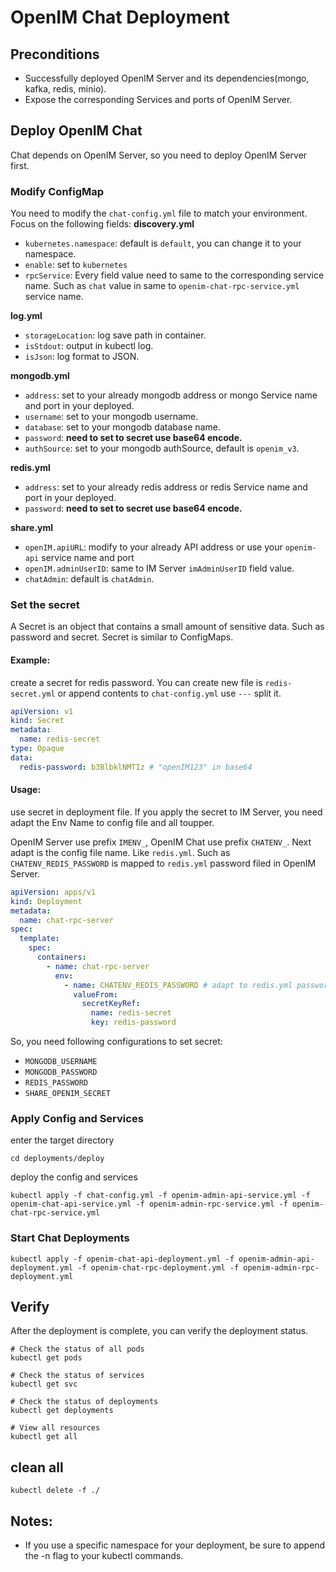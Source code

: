 # OpenIM Chat Deployment

## Preconditions

- Successfully deployed OpenIM Server and its dependencies(mongo, kafka, redis, minio).
- Expose the corresponding Services and ports of OpenIM Server.

## Deploy OpenIM Chat

Chat depends on OpenIM Server, so you need to deploy OpenIM Server first.

### Modify ConfigMap

You need to modify the `chat-config.yml` file to match your environment. Focus on the following fields:
**discovery.yml**

- `kubernetes.namespace`: default is `default`, you can change it to your namespace.
- `enable`: set to `kubernetes`
- `rpcService`: Every field value need to same to the corresponding service name. Such as `chat` value in same to `openim-chat-rpc-service.yml` service name.

**log.yml**

- `storageLocation`: log save path in container.
- `isStdout`: output in kubectl log.
- `isJson`: log format to JSON.

**mongodb.yml**

- `address`: set to your already mongodb address or mongo Service name and port in your deployed.
- `username`: set to your mongodb username.
- `database`: set to your mongodb database name.
- `password`: **need to set to secret use base64 encode.**
- `authSource`: set to your mongodb authSource, default is `openim_v3`.

**redis.yml**

- `address`: set to your already redis address or redis Service name and port in your deployed.
- `password`: **need to set to secret use base64 encode.**

**share.yml**

- `openIM.apiURL`: modify to your already API address or use your `openim-api` service name and port
- `openIM.adminUserID`: same to IM Server `imAdminUserID` field value.
- `chatAdmin`: default is `chatAdmin`.

### Set the secret

A Secret is an object that contains a small amount of sensitive data. Such as password and secret. Secret is similar to ConfigMaps.

#### Example:

create a secret for redis password. You can create new file is `redis-secret.yml` or append contents to `chat-config.yml` use `---` split it.

```yaml
apiVersion: v1
kind: Secret
metadata:
  name: redis-secret
type: Opaque
data:
  redis-password: b3BlbklNMTIz # "openIM123" in base64
```

#### Usage:

use secret in deployment file. If you apply the secret to IM Server, you need adapt the Env Name to config file and all toupper.

OpenIM Server use prefix `IMENV_`, OpenIM Chat use prefix `CHATENV_`. Next adapt is the config file name. Like `redis.yml`. Such as `CHATENV_REDIS_PASSWORD` is mapped to `redis.yml` password filed in OpenIM Server.

```yaml
apiVersion: apps/v1
kind: Deployment
metadata:
  name: chat-rpc-server
spec:
  template:
    spec:
      containers:
        - name: chat-rpc-server
          env:
            - name: CHATENV_REDIS_PASSWORD # adapt to redis.yml password field
              valueFrom:
                secretKeyRef:
                  name: redis-secret
                  key: redis-password
```

So, you need following configurations to set secret:

- `MONGODB_USERNAME`
- `MONGODB_PASSWORD`
- `REDIS_PASSWORD`
- `SHARE_OPENIM_SECRET`

### Apply Config and Services

enter the target directory

```shell
cd deployments/deploy
```

deploy the config and services

```shell
kubectl apply -f chat-config.yml -f openim-admin-api-service.yml -f openim-chat-api-service.yml -f openim-admin-rpc-service.yml -f openim-chat-rpc-service.yml
```

### Start Chat Deployments

```shell
kubectl apply -f openim-chat-api-deployment.yml -f openim-admin-api-deployment.yml -f openim-chat-rpc-deployment.yml -f openim-admin-rpc-deployment.yml
```

## Verify

After the deployment is complete, you can verify the deployment status.

```shell
# Check the status of all pods
kubectl get pods

# Check the status of services
kubectl get svc

# Check the status of deployments
kubectl get deployments

# View all resources
kubectl get all

```

## clean all

`kubectl delete -f ./`

## Notes:

- If you use a specific namespace for your deployment, be sure to append the -n <namespace> flag to your kubectl commands.
